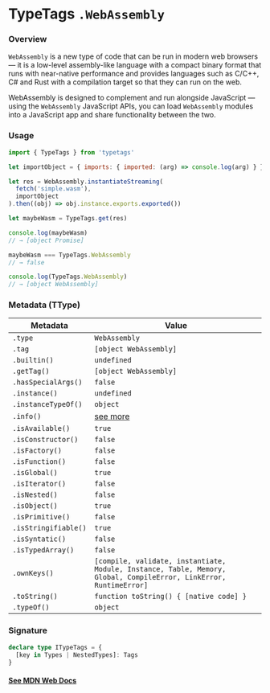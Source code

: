 # TypeTags `.WebAssembly`

### Overview

`WebAssembly` is a new type of code that can be run in modern web browsers — it is a low-level assembly-like language with a compact binary format that runs with near-native performance and provides languages such as C/C++, C# and Rust with a compilation target so that they can run on the web.

WebAssembly is designed to complement and run alongside JavaScript — using the `WebAssembly` JavaScript APIs, you can load `WebAssembly` modules into a JavaScript app and share functionality between the two.

### Usage

```js
import { TypeTags } from 'typetags'

let importObject = { imports: { imported: (arg) => console.log(arg) } }

let res = WebAssembly.instantiateStreaming(
  fetch('simple.wasm'),
  importObject
).then((obj) => obj.instance.exports.exported())

let maybeWasm = TypeTags.get(res)

console.log(maybeWasm)
// → [object Promise]

maybeWasm === TypeTags.WebAssembly
// → false

console.log(TypeTags.WebAssembly)
// → [object WebAssembly]
```

### Metadata (TType)

| Metadata             | Value                                                                                                              |
| -------------------- | ------------------------------------------------------------------------------------------------------------------ |
| `.type`              | `WebAssembly`                                                                                                      |
| `.tag`               | `[object WebAssembly]`                                                                                             |
| `.builtin()`         | `undefined`                                                                                                        |
| `.getTag()`          | `[object WebAssembly]`                                                                                             |
| `.hasSpecialArgs()`  | `false`                                                                                                            |
| `.instance()`        | `undefined`                                                                                                        |
| `.instanceTypeOf()`  | `object`                                                                                                           |
| `.info()`            | [see more]()                                                                                                       |
| `.isAvailable()`     | `true`                                                                                                             |
| `.isConstructor()`   | `false`                                                                                                            |
| `.isFactory()`       | `false`                                                                                                            |
| `.isFunction()`      | `false`                                                                                                            |
| `.isGlobal()`        | `true`                                                                                                             |
| `.isIterator()`      | `false`                                                                                                            |
| `.isNested()`        | `false`                                                                                                            |
| `.isObject()`        | `true`                                                                                                             |
| `.isPrimitive()`     | `false`                                                                                                            |
| `.isStringifiable()` | `true`                                                                                                             |
| `.isSyntatic()`      | `false`                                                                                                            |
| `.isTypedArray()`    | `false`                                                                                                            |
| `.ownKeys()`         | `[compile, validate, instantiate, Module, Instance, Table, Memory, Global, CompileError, LinkError, RuntimeError]` |
| `.toString()`        | `function toString() { [native code] }`                                                                            |
| `.typeOf()`          | `object`                                                                                                           |

### Signature

```ts
declare type ITypeTags = {
  [key in Types | NestedTypes]: Tags
}
```

#### [See MDN Web Docs](https://developer.mozilla.org/en-US/docs/Web/JavaScript/Reference/Global_Objects/WebAssembly)
